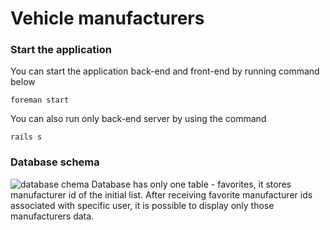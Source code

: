 # Vehicle manufacturers

### Start the application
You can start the application back-end and front-end by running command below
```
foreman start
```
You can also run only back-end server by using the command 
```
rails s
```

### Database schema

![database chema](https://i.imgur.com/1oAUEip.png)
Database has only one table - favorites, it stores manufacturer id of the initial list.
After receiving favorite manufacturer ids associated with specific user, it is possible
to display only those manufacturers data.
